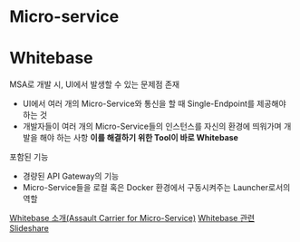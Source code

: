 # Micro-service

# Whitebase

MSA로 개발 시, UI에서 발생할 수 있는 문제점 존재
- UI에서 여러 개의 Micro-Service와 통신을 할 때 Single-Endpoint를 제공해야 하는 것
- 개발자들이 여러 개의 Micro-Service들의 인스턴스를 자신의 환경에 띄워가며 개발을 해야 하는 사항
**이를 해결하기 위한 Tool이 바로 Whitebase**

포함된 기능
- 경량된 API Gateway의 기능
- Micro-Service들을 로컬 혹은 Docker 환경에서 구동시켜주는 Launcher로서의 역할

[Whitebase 소개(Assault Carrier for Micro-Service)](https://blog.naver.com/saltynut/220235420455)
[Whitebase 관련 Slideshare](https://www.slideshare.net/saltynut/whitebase)